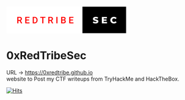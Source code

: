 ![Screenshot](/images/redtribe-sec.svg)
# 0xRedTribeSec


URL -> https://0xredtribe.github.io \
website to Post my CTF writeups from TryHackMe and HackTheBox.

[![Hits](https://hits.sh/github.com/0xRedTribe/0xRedTribe.github.io.svg)](https://hits.sh/github.com/0xRedTribe/0xRedTribe.github.io/)
